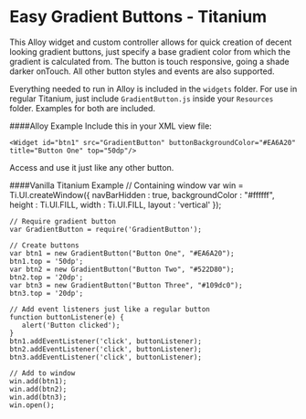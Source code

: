 Easy Gradient Buttons - Titanium
===
This Alloy widget and custom controller allows for quick creation of decent looking gradient buttons, just specify a base gradient color from which the gradient is calculated from. The button is touch responsive, going a shade darker onTouch. All other button styles and events are also supported.

Everything needed to run in Alloy is included in the `widgets` folder. For use in regular Titanium, just include `GradientButton.js` inside your `Resources` folder. Examples for both are included. 

####Alloy Example
Include this in your XML view file:

	<Widget id="btn1" src="GradientButton" buttonBackgroundColor="#EA6A20" title="Button One" top="50dp"/>

Access and use it just like any other button.

####Vanilla Titanium Example
	// Containing window
	var win = Ti.UI.createWindow({
	    navBarHidden : true,
	    backgroundColor : "#ffffff",
	    height : Ti.UI.FILL,
	    width : Ti.UI.FILL,
	    layout : 'vertical'
	});
	
	// Require gradient button
	var GradientButton = require('GradientButton');
	
	// Create buttons
	var btn1 = new GradientButton("Button One", "#EA6A20");
	btn1.top = '50dp';
	var btn2 = new GradientButton("Button Two", "#522D80");
	btn2.top = '20dp';
	var btn3 = new GradientButton("Button Three", "#109dc0");
	btn3.top = '20dp';
	
	// Add event listeners just like a regular button
	function buttonListener(e) {
	   alert('Button clicked'); 
	}
	btn1.addEventListener('click', buttonListener);
	btn2.addEventListener('click', buttonListener);
	btn3.addEventListener('click', buttonListener);
	
	// Add to window
	win.add(btn1);
	win.add(btn2);
	win.add(btn3);
	win.open();